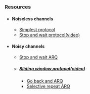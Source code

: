 ### Resources
- #### Noiseless channels
  - [Simplest protocol](https://www.studytonight.com/computer-networks/simplest-protocol)
  - [Stop and wait protocol(video)](https://www.youtube.com/watch?v=n09DfvemnTQ)
- #### Noisy channels
  - [Stop and wait ARQ](https://youtu.be/YdkksvhkQGQ)
  - ##### [Sliding window protocol(video)](https://youtu.be/LnbvhoxHn8M)
    - [Go back and ARQ](url)
    - [Selective repeat ARQ](url)
